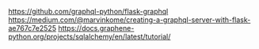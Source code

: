 https://github.com/graphql-python/flask-graphql
https://medium.com/@marvinkome/creating-a-graphql-server-with-flask-ae767c7e2525
https://docs.graphene-python.org/projects/sqlalchemy/en/latest/tutorial/
